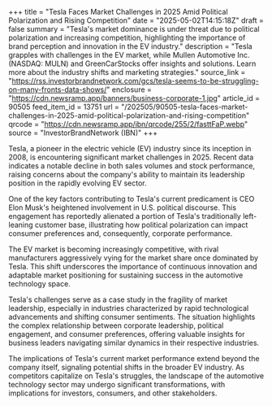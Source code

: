 +++
title = "Tesla Faces Market Challenges in 2025 Amid Political Polarization and Rising Competition"
date = "2025-05-02T14:15:18Z"
draft = false
summary = "Tesla's market dominance is under threat due to political polarization and increasing competition, highlighting the importance of brand perception and innovation in the EV industry."
description = "Tesla grapples with challenges in the EV market, while Mullen Automotive Inc. (NASDAQ: MULN) and GreenCarStocks offer insights and solutions. Learn more about the industry shifts and marketing strategies."
source_link = "https://rss.investorbrandnetwork.com/gcs/tesla-seems-to-be-struggling-on-many-fronts-data-shows/"
enclosure = "https://cdn.newsramp.app/banners/business-corporate-1.jpg"
article_id = 90505
feed_item_id = 13751
url = "/202505/90505-tesla-faces-market-challenges-in-2025-amid-political-polarization-and-rising-competition"
qrcode = "https://cdn.newsramp.app/ibn/qrcode/255/2/fasttFaP.webp"
source = "InvestorBrandNetwork (IBN)"
+++

<p>Tesla, a pioneer in the electric vehicle (EV) industry since its inception in 2008, is encountering significant market challenges in 2025. Recent data indicates a notable decline in both sales volumes and stock performance, raising concerns about the company's ability to maintain its leadership position in the rapidly evolving EV sector.</p><p>One of the key factors contributing to Tesla's current predicament is CEO Elon Musk's heightened involvement in U.S. political discourse. This engagement has reportedly alienated a portion of Tesla's traditionally left-leaning customer base, illustrating how political polarization can impact consumer preferences and, consequently, corporate performance.</p><p>The EV market is becoming increasingly competitive, with rival manufacturers aggressively vying for the market share once dominated by Tesla. This shift underscores the importance of continuous innovation and adaptable market positioning for sustaining success in the automotive technology space.</p><p>Tesla's challenges serve as a case study in the fragility of market leadership, especially in industries characterized by rapid technological advancements and shifting consumer sentiments. The situation highlights the complex relationship between corporate leadership, political engagement, and consumer preferences, offering valuable insights for business leaders navigating similar dynamics in their respective industries.</p><p>The implications of Tesla's current market performance extend beyond the company itself, signaling potential shifts in the broader EV industry. As competitors capitalize on Tesla's struggles, the landscape of the automotive technology sector may undergo significant transformations, with implications for investors, consumers, and other stakeholders.</p>